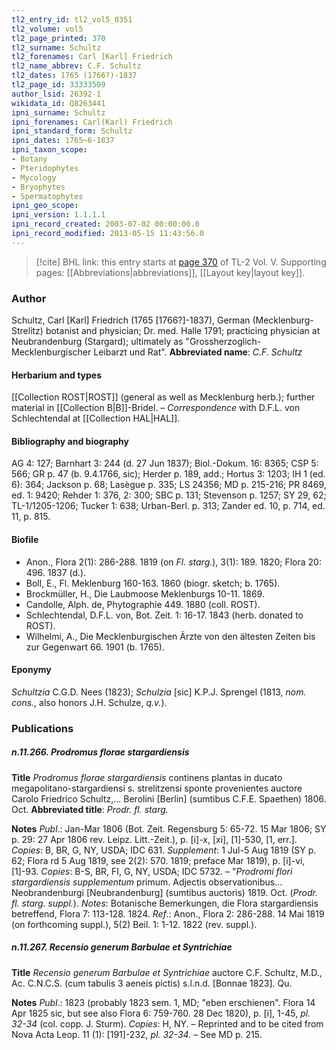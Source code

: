 ```yaml
---
tl2_entry_id: tl2_vol5_0351
tl2_volume: vol5
tl2_page_printed: 370
tl2_surname: Schultz
tl2_forenames: Carl [Karl] Friedrich
tl2_name_abbrev: C.F. Schultz
tl2_dates: 1765 (1766?)-1837
tl2_page_id: 33333509
author_lsid: 26392-1
wikidata_id: Q8263441
ipni_surname: Schultz
ipni_forenames: Carl(Karl) Friedrich
ipni_standard_form: Schultz
ipni_dates: 1765~6-1837
ipni_taxon_scope: 
- Botany
- Pteridophytes
- Mycology
- Bryophytes
- Spermatophytes
ipni_geo_scope: 
ipni_version: 1.1.1.1
ipni_record_created: 2003-07-02 00:00:00.0
ipni_record_modified: 2013-05-15 11:43:56.0
---
```



> [!cite] BHL link: this entry starts at [page 370](https://www.biodiversitylibrary.org/page/33333509) of TL-2 Vol. V.
> Supporting pages: [[Abbreviations|abbreviations]], [[Layout key|layout key]].

### Author

Schultz, Carl \[Karl\] Friedrich (1765 \[1766?\]-1837), German (Mecklenburg-Strelitz) botanist and physician; Dr. med. Halle 1791; practicing physician at Neubrandenburg (Stargard); ultimately as "Grossherzoglich-Mecklenburgischer Leibarzt und Rat". 
**Abbreviated name**: *C.F. Schultz*

#### Herbarium and types

[[Collection ROST|ROST]] (general as well as Mecklenburg herb.); further material in [[Collection B|B]]-Bridel. – *Correspondence* with D.F.L. von Schlechtendal at [[Collection HAL|HAL]].

#### Bibliography and biography

AG 4: 127; Barnhart 3: 244 (d. 27 Jun 1837); Biol.-Dokum. 16: 8365; CSP 5: 566; GR p. 47 (b. 9.4.1766, sic); Herder p. 189, add.; Hortus 3: 1203; IH 1 (ed. 6): 364; Jackson p. 68; Lasègue p. 335; LS 24356; MD p. 215-216; PR 8469, ed. 1: 9420; Rehder 1: 376, 2: 300; SBC p. 131; Stevenson p. 1257; SY 29, 62; TL-1/1205-1206; Tucker 1: 638; Urban-Berl. p. 313; Zander ed. 10, p. 714, ed. 11, p. 815.

#### Biofile

- Anon., Flora 2(1): 286-288. 1819 (on *Fl. starg.*), 3(1): 189. 1820; Flora 20: 496. 1837 (d.).
- Boll, E., Fl. Meklenburg 160-163. 1860 (biogr. sketch; b. 1765).
- Brockmüller, H., Die Laubmoose Meklenburgs 10-11. 1869.
- Candolle, Alph. de, Phytographie 449. 1880 (coll. ROST).
- Schlechtendal, D.F.L. von, Bot. Zeit. 1: 16-17. 1843 (herb. donated to ROST).
- Wilhelmi, A., Die Mecklenburgischen Ärzte von den ältesten Zeiten bis zur Gegenwart 66. 1901 (b. 1765).

#### Eponymy

*Schultzia* C.G.D. Nees (1823); *Schulzia* \[sic\] K.P.J. Sprengel (1813, *nom. cons.*, also honors J.H. Schulze, *q.v.*).

### Publications

##### n.11.266. Prodromus florae stargardiensis

**Title**
*Prodromus florae stargardiensis* continens plantas in ducato megapolitano-stargardiensi s. strelitzensi sponte provenientes auctore Carolo Friedrico Schultz,... Berolini \[Berlin\] (sumtibus C.F.E. Spaethen) 1806. Oct.
**Abbreviated title**: *Prodr. fl. starg.*

**Notes**
*Publ*.: Jan-Mar 1806 (Bot. Zeit. Regensburg 5: 65-72. 15 Mar 1806; SY p. 29: 27 Apr 1806 rev. Leipz. Litt.-Zeit.), p. \[i\]-x, \[xi\], \[1\]-530, \[1, err.\]. *Copies*: B, BR, G, NY, USDA; IDC 631.
*Supplement*: 1 Jul-5 Aug 1819 (SY p. 62; Flora rd 5 Aug 1819, see 2(2): 570. 1819; preface Mar 1819), p. \[i\]-vi, \[1\]-93. *Copies*: B-S, BR, FI, G, NY, USDA; IDC 5732. – "*Prodromi flori stargardiensis supplementum* primum. Adjectis observationibus... Neobrandenburgi \[Neubrandenburg\] (sumtibus auctoris) 1819. Oct.
(*Prodr. fl. starg. suppl.*).
*Notes*: Botanische Bemerkungen, die Flora stargardiensis betreffend, Flora 7: 113-128. 1824.
*Ref*.: Anon., Flora 2: 286-288. 14 Mai 1819 (on forthcoming suppl.), 5(2) Beil. 1: 1-12. 1822 (rev. suppl.).

##### n.11.267. Recensio generum Barbulae et Syntrichiae

**Title**
*Recensio generum Barbulae et Syntrichiae* auctore C.F. Schultz, M.D., Ac. C.N.C.S. (cum tabulis 3 aeneis pictis) s.l.n.d. \[Bonnae 1823\]. Qu.

**Notes**
*Publ*.: 1823 (probably 1823 sem. 1, MD; "eben erschienen". Flora 14 Apr 1825 sic, but see also Flora 6: 759-760. 28 Dec 1820), p. \[i\], 1-45, *pl. 32-34* (col. copp. J. Sturm).
*Copies*: H, NY. – Reprinted and to be cited from Nova Acta Leop. 11 (1): \[191\]-232, *pl. 32-34.* – See MD p. 215.

